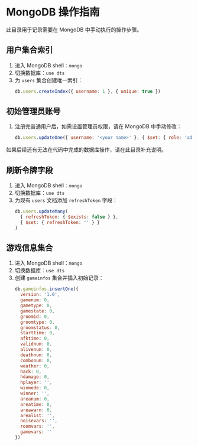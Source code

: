 # MongoDB 操作指南

此目录用于记录需要在 MongoDB 中手动执行的操作步骤。

## 用户集合索引
1. 进入 MongoDB shell：`mongo`
2. 切换数据库：`use dts`
3. 为 `users` 集合创建唯一索引：
   ```javascript
   db.users.createIndex({ username: 1 }, { unique: true })
   ```

## 初始管理员账号
1. 注册完普通用户后，如需设置管理员权限，请在 MongoDB 中手动修改：
   ```javascript
   db.users.updateOne({ username: '<your name>' }, { $set: { role: 'admin' } })
   ```

如果后续还有无法在代码中完成的数据库操作，请在此目录补充说明。

## 刷新令牌字段
1. 进入 MongoDB shell：`mongo`
2. 切换数据库：`use dts`
3. 为现有 `users` 文档添加 `refreshToken` 字段：
   ```javascript
   db.users.updateMany(
     { refreshToken: { $exists: false } },
     { $set: { refreshToken: '' } }
   )
   ```

## 游戏信息集合
1. 进入 MongoDB shell：`mongo`
2. 切换数据库：`use dts`
3. 创建 `gameinfos` 集合并插入初始记录：
   ```javascript
   db.gameinfos.insertOne({
     version: '1.0',
     gamenum: 0,
     gametype: 0,
     gamestate: 0,
     groomid: 0,
     groomtype: 0,
     groomstatus: 0,
     starttime: 0,
     afktime: 0,
     validnum: 0,
     alivenum: 0,
     deathnum: 0,
     combonum: 0,
     weather: 0,
     hack: 0,
     hdamage: 0,
     hplayer: '',
     winmode: 0,
     winner: '',
     areanum: 0,
     areatime: 0,
     areawarn: 0,
     arealist: '',
     noisevars: '',
     roomvars: '',
     gamevars: ''
   })
   ```

